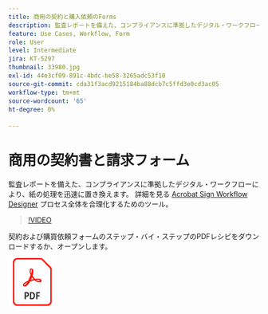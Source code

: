 ```yaml
---
title: 商用の契約と購入依頼のForms
description: 監査レポートを備えた、コンプライアンスに準拠したデジタル・ワークフローにより、紙の処理を迅速に置き換え
feature: Use Cases, Workflow, Form
role: User
level: Intermediate
jira: KT-5297
thumbnail: 33980.jpg
exl-id: 44e3cf09-891c-4bdc-be58-3265adc53f10
source-git-commit: cda31f3acd9215184ba88dcb7c5ffd3e0cd3ac05
workflow-type: tm+mt
source-wordcount: '65'
ht-degree: 0%

---
```


# 商用の契約書と請求フォーム

監査レポートを備えた、コンプライアンスに準拠したデジタル・ワークフローにより、紙の処理を迅速に置き換えます。 詳細を見る [Acrobat Sign Workflow Designer](../admin/building-a-custom-workflow.md) プロセス全体を合理化するためのツール。

>[!VIDEO](https://video.tv.adobe.com/v/33980?quality=12&learn=on&hidetitle=true)

契約および購買依頼フォームのステップ・バイ・ステップのPDFレシピをダウンロードするか、オープンします。

[![PDFレシピのダウンロード](../assets/acrobat_PDF_96.png)](../assets/adobe-sign_set_up_a_workflow_use_case.pdf)
